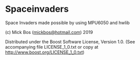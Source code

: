 # Spaceinvaders
Space Invaders made possible by using MPU6050 and hwlib

(c) Mick Bos (mickbos@hotmail.com) 2019

Distributed under the Boost Software License, Version 1.0. (See accompanying file LICENSE_1_0.txt or copy at http://www.boost.org/LICENSE_1_0.txt)
